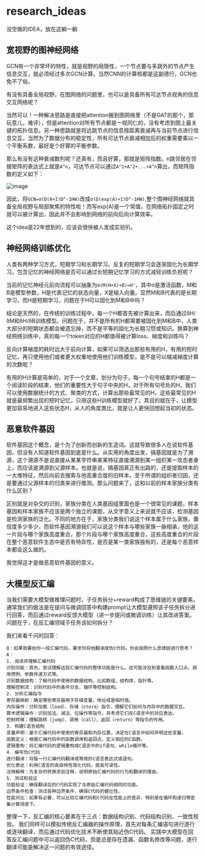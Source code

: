 # research_ideas
没空做的IDEA，放在这躺一躺
## 宽视野的图神经网络
GCN有一个非常坏的特性，就是视野的局限性，一个节点要与多跳外的节点产生信息交互，就必须经过多次GCN计算。当然CNN的计算核都是这副德行，GCN也免不了俗。

有没有具备全局视野，在图网络的问题里，也可以是具备所有可达节点视角的信息交互网络呢？

当然可以！一种解决思路是直接把attention搬到图网络里（不是GAT的那个，那玩意儿，难评），但是attention对所有节点都是一视同仁的，没有考虑到图上最关键的拓扑信息。另一种思路就是将远跳节点的信息按距离衰减再与当前节点进行信息交互，当然为了数据分布的稳定性，所有可达节点衰减相加后的权重需要乘以一个平衡系数，最好是个好算的平衡参数。

那么有没有这种衰减数列呢？还真有，而且好算，那就是矩阵指数。n跳邻居在邻接矩阵的表达式上就是`A^n`，可达节点可以通过`A^1+A^2+...+A^n`算出，而矩阵指数的定义如下：

![image](https://github.com/user-attachments/assets/35b29934-e8ea-44e6-8e96-e3364536ac2b)

因此，将`GCN=σ(D(A+I)D^-1HW)`改成`σ(D(exp(A)+I)D^-1HW)`,整个图神经网络就具备全局视野与局部聚焦的特性啦！而写exp(A)是一个常值，在网络拓扑固定之时就可以被计算出，因此并不会影响到网络的前向后向计算效率。

这个idea是22年想到的，应该会很快被人发成实验叭。

## 神经网络训练优化
人类有两种学习方式，短期学习和长期学习。反复的短期学习会逐渐固化为长期学习。包含记忆的神经网络是否可以通过长短期记忆学习的方式减轻训练负担呢？

当前的记忆神经元前向流程可以抽象为`σ(M(H+X)+B)=H'`，其中σ是激活函数，M和B是模型参数，H是代表记忆的状态向量，X是输入向量。显然M和B代表的是长期学习，而H是短期学习，问题在于H可以固化到M和B中吗？

结论是天然的，在传统的训练过程中，每一个H都首先被计算出来，而后通过δH/δM和δH/δB训练模型。问题在于，并不是所有的H都需要被固化到M和B中，人类大部分的短期状态都会被遗忘掉，而不是平等的固化为长期习惯或知识。换算到神经网络训练中，真的每一个token对应的H都值得被计算loss、梯度和训练吗？

反向计算梯度的耗时远大于前向计算，如果可以筛选出那些有用的H，有用的短时记忆，再只使用他们或者更大权重地使用他们训练模型，是不是可以缩减梯度计算的次数呢？

有用的H计算是简单的，对于一个文章，划分为句子，每一个句号结束的H都是一个阅读阶段的结束，他们的重要性大于句子中央的H，对于所有句号处的H，我们可以使用数据统计的方式、聚类的方式，计算出那些最常见的H，这些最常见的H就是最频繁出现的短时记忆，只用这些H训练模型就好了。其目的就在于，让模型更加容易地进入这些状态H，从人的角度类比，就是让人更快回想起当初的状态。

## 恶意软件基因
软件基因这个概念，是个为了创新而创新的生造词。这就导致很多人在说软件基因，但没有人知道软件基因到底是什么。从实用的角度出发，搞基因就是为了溯源，这个溯源不是说直接从某某字符串某某特征直接溯源到某一组织某一攻击者身上，而应该是溯源到父源样本。也就是说，搞基因真正有出路的，还是提取样本的一大堆特征，然后向前去搜索与他高重合度的旧样本，至于所谓的组织者归因，还是要通过父源样本的归类来进行推测。那么问题来了，这和以前的样本家族分类有什么区别？

区别就是对杂交的识别，家族分类在人类基因组里面也是一个很常见的课题，样本基因和样本家族不应该是两个独立的课题，从文字意义上来说就不应该，检测基因是检测家族的泛化。不同的地方在于，家族分类我们说这个样本属于什么家族，置信度多少多少，而软件基因溯源我们可以说这个样本与哪些家族一脉相承，他的这一片段与哪个家族高度重合，那个片段与哪个家族高度重合，这些高度重合的片段在整个恶意软件生态中是否有特异性，是否是某一类家族独有的，还是每个恶意样本都会这么做的。

我觉得这才是做恶意软件基因的意义。

## 大模型反汇编
当我们需要大模型做推理问题时，子任务拆分+reward构成了思维链的关键要素。通常我们的做法是在提问与微调回答中构建prompt让大模型遵照该子任务拆分进行回答，而后通过reward反馈大模型（进一步提问或微调训练）让其改进答案。问题在于，在反汇编领域子任务该如何拆分？

我们来看千问的回答：
```
Q：如果我要给你一段汇编代码，要求你将他翻译成伪C代码。你会按照什么思维链进行思考？
A：
1. 阅读并理解汇编代码
识别功能：首先，尝试理解这段汇编代码的整体功能是什么。这可能涉及到查看函数入口点、调用惯例、参数传递方式等。
识别数据结构：了解代码中使用的数据结构，比如数组、结构体、指针等。
理解控制流：识别代码中的条件分支、循环等控制结构。
2. 分析汇编指令
寄存器映射：确定哪些寄存器用于存储变量、地址或是临时值。
内存操作：分析加载（load）、存储（store）指令，理解它们如何与内存中的数据交互。
算术逻辑操作：识别加法、减法、位操作等指令，并考虑它们在C语言中的对应表达。
控制转移：理解跳转（jump）、调用（call）、返回（return）等指令的作用。
3. 构建C语言结构
变量声明：基于汇编代码中使用的寄存器和内存位置，决定在C语言中如何声明这些变量。
函数定义：根据汇编代码中的函数调用和返回点，定义相应的C函数。
逻辑重构：将汇编代码的逻辑重构成C语言中的if语句、while循环等。
4. 编写伪C代码
逐行翻译：将每一行汇编代码翻译成等效的C语言表达式或语句。
优化表达：利用C语言的高级特性简化代码，提高可读性。
注释解释：为复杂的转换添加注释，说明原始汇编代码的行为和翻译的理由。
5. 测试和验证
功能验证：确保翻译后的C代码实现了与原始汇编代码相同的功能。
边界条件检查：测试各种边界条件，确保C代码的健壮性。
性能对比：如果有必要，可以比较汇编代码和C代码在性能上的差异，特别是在循环和递归等密集计算场景下。
```

整理一下，反汇编的核心要素在于三点：数据结构识别、代码结构识别、一致性校验。
我们同样可以模拟传统反汇编器的操作原理，首先对每条汇编语句进行逐行或逐块翻译，而后通过代码优化技术不断使其贴近伪C代码。
实践中大模型在回答反汇编问题中可以返回伪C代码，但是总是存在遗漏、函数名修改等问题，逐行翻译可能是解决这一问题的有效途径。
